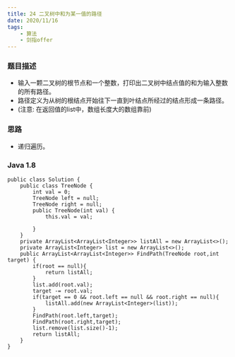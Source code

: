 ```yaml
---
title: 24 二叉树中和为某一值的路径
date: 2020/11/16
tags: 
    - 算法
    - 剑指offer
---
```


### 题目描述
- 输入一颗二叉树的根节点和一个整数，打印出二叉树中结点值的和为输入整数的所有路径。
- 路径定义为从树的根结点开始往下一直到叶结点所经过的结点形成一条路径。
- (注意: 在返回值的list中，数组长度大的数组靠前)
<!-- more -->

### 思路
- 递归遍历。
### Java 1.8

```
public class Solution {
    public class TreeNode {
        int val = 0;
        TreeNode left = null;
        TreeNode right = null;
        public TreeNode(int val) {
            this.val = val;

        }
    }
    private ArrayList<ArrayList<Integer>> listAll = new ArrayList<>();
    private ArrayList<Integer> list = new ArrayList<>();
    public ArrayList<ArrayList<Integer>> FindPath(TreeNode root,int target) {
        if(root == null){
            return listAll;
        }
        list.add(root.val);
        target -= root.val;
        if(target == 0 && root.left == null && root.right == null){
            listAll.add(new ArrayList<Integer>(list));
        }
        FindPath(root.left,target);
        FindPath(root.right,target);
        list.remove(list.size()-1);
        return listAll;
    }
}
```